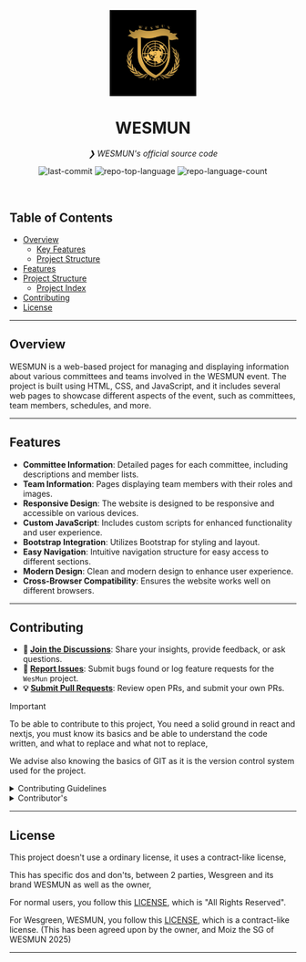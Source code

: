 <!--suppress ALL -->
<p align="center">
    <img src="public/wesmun.webp" align="center" width="30%" alt="MD Logo">
</p>
<p align="center"><h1 align="center">WESMUN</h1>
<p align="center">
    <em>❯ WESMUN's official source code</em>
</p>
<p align="center">
    <img src="https://img.shields.io/github/last-commit/DefinetlyNotAI/WesMun?style=default&logo=git&logoColor=white&color=0080ff" alt="last-commit">
    <img src="https://img.shields.io/github/languages/top/DefinetlyNotAI/WesMun?style=default&color=0080ff" alt="repo-top-language">
    <img src="https://img.shields.io/github/languages/count/DefinetlyNotAI/WesMun?style=default&color=0080ff" alt="repo-language-count">
</p>
<p align="center"><!-- default option, no dependency badges. -->
</p>
<br>

## Table of Contents

- [ Overview](#overview)
    - [ Key Features](#key-features)
    - [ Project Structure](#project-structure)
- [ Features](#features)
- [ Project Structure](#project-structure)
    - [ Project Index](#project-index)
- [ Contributing](#contributing)
- [ License](#license)

---

## Overview

WESMUN is a web-based project for managing and displaying
information about various committees and teams involved in the WESMUN event.
The project is built using HTML, CSS, and JavaScript,
and it includes several web pages to showcase different aspects of the event,
such as committees, team members, schedules, and more.

---

## Features

- **Committee Information**: Detailed pages for each committee, including descriptions and member lists.
- **Team Information**: Pages displaying team members with their roles and images.
- **Responsive Design**: The website is designed to be responsive and accessible on various devices.
- **Custom JavaScript**: Includes custom scripts for enhanced functionality and user experience.
- **Bootstrap Integration**: Utilizes Bootstrap for styling and layout.
- **Easy Navigation**: Intuitive navigation structure for easy access to different sections.
- **Modern Design**: Clean and modern design to enhance user experience.
- **Cross-Browser Compatibility**: Ensures the website works well on different browsers.

---

## Contributing

- **💬 [Join the Discussions](https://github.com/DefinetlyNotAI/WesMun/discussions)**: Share your insights, provide
  feedback, or ask questions.
- **🐛 [Report Issues](https://github.com/DefinetlyNotAI/WesMun/issues)**: Submit bugs found or log feature requests for
  the `WesMun` project.
- **💡 [Submit Pull Requests](https://github.com/DefinetlyNotAI/WesMun/blob/main/CONTRIBUTING.md)**: Review open PRs, and
  submit your own PRs.

> [!IMPORTANT]
> To be able to contribute to this project,
> You need a solid ground in react and nextjs,
> you must know its basics and be able to understand the code written,
> and what to replace and what not to replace,
>
> We advise also knowing the basics of GIT as it is the version control
> system used for the project.

<details closed>
<summary>Contributing Guidelines</summary>

1. **Fork the Repository**: Start by forking the project repository to your GitHub account.
2. **Clone Locally**: Clone the forked repository to your local machine using a git client.
   ```sh
   git clone https://github.com/DefinetlyNotAI/WesMun
   ```
3. **Create a New Branch**: Always work on a new branch, giving it a descriptive name.
   ```sh
   git checkout -b new-feature-x
   ```
4. **Make Your Changes**: Develop and test your changes locally.
5. **Commit Your Changes**: Commit with a clear message describing your updates.
   ```sh
   git commit -m 'Implemented new feature x.'
   ```
6. **Push to GitHub**: Push the changes to your forked repository.
   ```sh
   git push origin new-feature-x
   ```
7. **Submit a Pull Request**: Create a PR against the original project repository. Clearly describe the changes and
   their motivations.
8. **Review**: Once your PR is reviewed and approved, it will be merged into the main branch. Congratulations on your
   contribution!

</details>

<details closed>
<summary>Contributor's</summary>
<br>
<p align="left">
   <a href="https://github.com{/DefinetlyNotAI/WesMun/}graphs/contributors">
      <img src="https://contrib.rocks/image?repo=DefinetlyNotAI/WesMun">
   </a>
</p>
</details>

---

## License

This project doesn't use a ordinary license, it uses a contract-like license,

This has specific dos and don'ts, between 2 parties,
Wesgreen and its brand WESMUN as well as the owner,

For normal users, you follow this [LICENSE](LICENSE), which is "All Rights Reserved".

For Wesgreen, WESMUN, you follow this [LICENSE](LICENSE.md),
which is a contract-like license. (This has been agreed upon by the owner, and Moiz the SG of WESMUN 2025)

---
